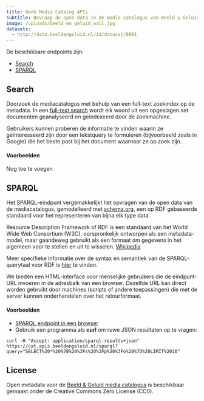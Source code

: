 ```yaml
---
title: BenG Media Catalog APIs
subtitle: Bevraag de open data in de media catalogus van Beeld & Geluid
image: /uploads/beeld_en_geluid_wall.jpg
datasets:
  - http://data.beeldengeluid.nl/id/dataset/0001
---
```


De beschikbare endpoints zijn:

- [Search](/nl/apis/nisv-media-catalog#search)
- [SPARQL](/nl/apis/nisv-media-catalog#sparql)

## Search

Doorzoek de mediacatalogus met behulp van een full-text zoekindex op de metadata. In een [full-text search](https://en.wikipedia.org/wiki/Full-text_search) wordt elk woord uit een opgeslagen set documenten geanalyseerd en geïndexeerd door de zoekmachine.

Gebruikers kunnen proberen de informatie te vinden waarin ze geïnteresseerd zijn door een tekstquery te formuleren (bijvoorbeeld zoals in Google) die het beste past bij het document waarnaar ze op zoek zijn.

#### Voorbeelden

Nog toe te voegen

## SPARQL

Het SPARQL-eindpunt vergemakkelijkt het opvragen van de open data van de mediacatalogus, gemodelleerd met [schema.org](https://schema.org/), een op RDF gebaseerde standaard voor het representeren van bijna elk type data.

Resource Description Framework of RDF is een standaard van het World Wide Web Consortium (W3C), oorspronkelijk ontworpen als een metadata-model, maar gaandeweg gebruikt als een formaat om gegevens in het algemeen voor te stellen en uit te wisselen. [Wikipedia](https://nl.wikipedia.org/wiki/Resource_Description_Framework)

Meer specifieke informatie over de syntax en semantiek van de SPARQL-querytaal voor RDF is [hier](https://www.w3.org/TR/rdf-sparql-query/) te vinden.

We bieden een HTML-interface voor menselijke gebruikers die de eindpunt-URL invoeren in de adresbalk van een browser. Dezelfde URL kan direct worden gebruikt door machines (scripts of andere toepassingen) die met de server kunnen onderhandelen over het retourformaat.

#### Voorbeelden

- [SPARQL endpoint in een browser](https://cat.apis.beeldengeluid.nl/sparql)
- Gebruik een programma als **curl** om ruwe JSON resultaten op te vragen:

`curl -H "Accept: application/sparql-results+json" https://cat.apis.beeldengeluid.nl/sparql?query="SELECT%20*%20%7B%20%3Fs%20%3Fp%20%3Fo%20%7D%20LIMIT%2010"`

## License

Open metadata voor de [Beeld & Geluid media catalogus](/nl/datasets/nisv-media-catalog) is beschikbaar gemaakt onder de Creative Commons Zero License (CC0).
